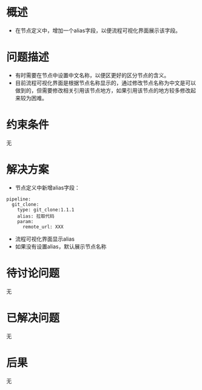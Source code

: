 # 概述

- 在节点定义中，增加一个alias字段，以便流程可视化界面展示该字段。

# 问题描述

- 有时需要在节点中设置中文名称，以便区更好的区分节点的含义。
- 目前流程可视化界面是根据节点名称显示的，通过修改节点名称为中文是可以做到的，但需要修改相关引用该节点地方，如果引用该节点的地方较多修改起来较为困难。

# 约束条件

无

# 解决方案

- 节点定义中新增alias字段：
```
pipeline:
  git_clone:
    type: git_clone:1.1.1
    alias: 拉取代码
    param:
      remote_url: XXX
```
- 流程可视化界面显示alias
- 如果没有设置alias，默认展示节点名称


# 待讨论问题

无

# 已解决问题

无

# 后果

无
